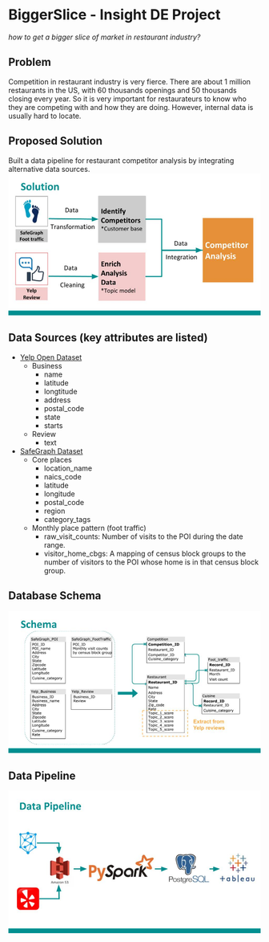 # BiggerSlice - Insight DE Project
*how to get a bigger slice of market in restaurant industry?*

## Problem
Competition in restaurant industry is very fierce. There are about 1 million restaurants in the US, with 60 thousands openings and 50 thousands closing every year. So it is very important for restaurateurs to know who they are competing with and how they are doing. However, internal data is usually hard to locate.

## Proposed Solution
Built a data pipeline for restaurant competitor analysis by integrating alternative data sources.
![solution](/img/solution.jpg)

## Data Sources (key attributes are listed)
- [Yelp Open Dataset](https://www.yelp.com/dataset)
	- Business
		- name
		- latitude
		- longtitude
		- address
		- postal_code
		- state
		- starts
	- Review
		- text
- [SafeGraph Dataset](https://www.safegraph.com/covid-19-data-consortium)
    - Core places
    	- location_name
    	- naics_code
    	- latitude
    	- longitude
    	- postal_code
    	- region
    	- category_tags
    - Monthly place pattern (foot traffic)
    	- raw_visit_counts: Number of visits to the POI during the date range.
    	- visitor_home_cbgs: A mapping of census block groups to the number of visitors to the POI whose home is in that census block group.

## Database Schema
![schema](/img/schema.jpg)

## Data Pipeline
![pipeline](/img/pipeline.jpg)


